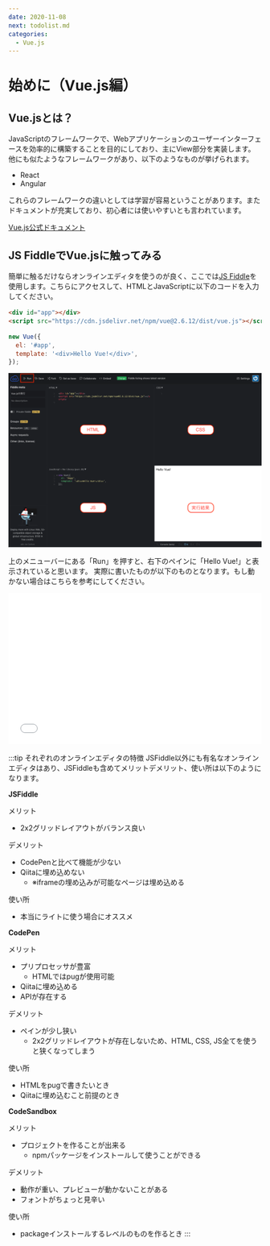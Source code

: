 ```yaml
---
date: 2020-11-08
next: todolist.md
categories:
  - Vue.js
---
```


# 始めに（Vue.js編）
## Vue.jsとは？
JavaScriptのフレームワークで、Webアプリケーションのユーザーインターフェースを効率的に構築することを目的にしており、主にView部分を実装します。
他にも似たようなフレームワークがあり、以下のようなものが挙げられます。

+ React
+ Angular

これらのフレームワークの違いとしては学習が容易ということがあります。またドキュメントが充実しており、初心者には使いやすいとも言われています。

[Vue.js公式ドキュメント](https://jp.vuejs.org/v2/guide/)

## JS FiddleでVue.jsに触ってみる
簡単に触るだけならオンラインエディタを使うのが良く、ここでは[JS Fiddle](https://jsfiddle.net/)を使用します。こちらにアクセスして、HTMLとJavaScriptに以下のコードを入力してください。


```html
<div id="app"></div>
<script src="https://cdn.jsdelivr.net/npm/vue@2.6.12/dist/vue.js"></script>
```

```js
new Vue({
  el: '#app',
  template: '<div>Hello Vue!</div>',
});
```

![jsfiddle](./images/jsfiddle.png)

上のメニューバーにある「Run」を押すと、右下のペインに「Hello Vue!」と表示されていると思います。
実際に書いたものが以下のものとなります。もし動かない場合はこちらを参考にしてください。

<iframe width="100%" height="300" src="//jsfiddle.net/wintyo/4dhtsnmj/embedded/result,js,html/" allowfullscreen="allowfullscreen" allowpaymentrequest frameborder="0"></iframe>


:::tip それぞれのオンラインエディタの特徴
JSFiddle以外にも有名なオンラインエディタはあり、JSFiddleも含めてメリットデメリット、使い所は以下のようになります。

**JSFiddle**

メリット
+ 2x2グリッドレイアウトがバランス良い

デメリット
+ CodePenと比べて機能が少ない
+ Qiitaに埋め込めない
  + ※iframeの埋め込みが可能なページは埋め込める

使い所
+ 本当にライトに使う場合にオススメ

**CodePen**

メリット
+ プリプロセッサが豊富
  + HTMLではpugが使用可能
+ Qiitaに埋め込める
+ APIが存在する

デメリット
+ ペインが少し狭い
  + 2x2グリッドレイアウトが存在しないため、HTML, CSS, JS全てを使うと狭くなってしまう

使い所
+ HTMLをpugで書きたいとき
+ Qiitaに埋め込むこと前提のとき

**CodeSandbox**

メリット
+ プロジェクトを作ることが出来る
  + npmパッケージをインストールして使うことができる

デメリット
+ 動作が重い、プレビューが動かないことがある
+ フォントがちょっと見辛い

使い所
+ packageインストールするレベルのものを作るとき
:::
